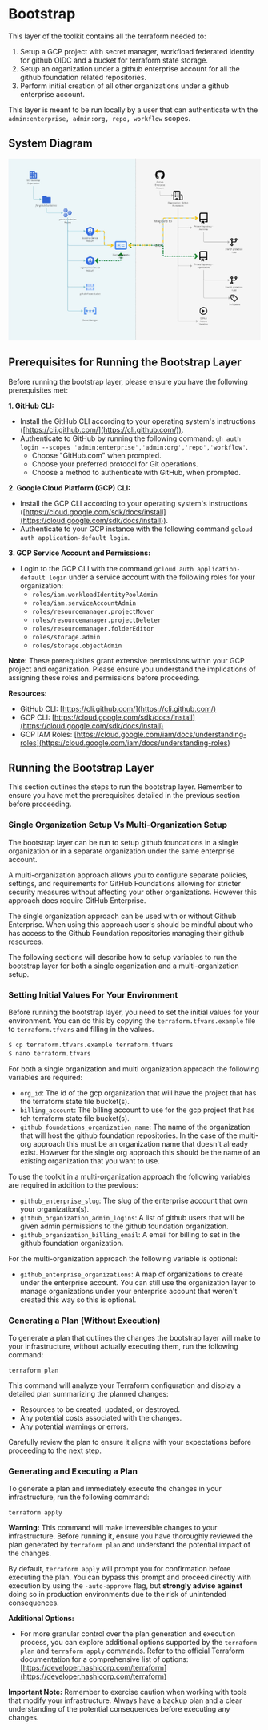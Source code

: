 # Bootstrap

This layer of the toolkit contains all the terraform needed to:
 
 1. Setup a GCP project with secret manager, workfload federated identity for github OIDC and a bucket for terraform state storage.
 2. Setup an organization under a github enterprise account for all the github foundation related repositories.
 3. Perform initial creation of all other organizations under a github enterprise account.

 This layer is meant to be run locally by a user that can authenticate with the `admin:enterprise, admin:org, repo, workflow` scopes.
 
## System Diagram

![System Diagram](../resources/images/system_diagram.png)

## Prerequisites for Running the Bootstrap Layer

Before running the bootstrap layer, please ensure you have the following prerequisites met:

**1. GitHub CLI:**

* Install the GitHub CLI according to your operating system's instructions ([https://cli.github.com/](https://cli.github.com/)).
* Authenticate to GitHub by running the following command: `gh auth login --scopes 'admin:enterprise','admin:org','repo','workflow'`.
  * Choose "GitHub.com" when prompted.
  * Choose your preferred protocol for Git operations.
  * Choose a method to authenticate with GitHub, when prompted.

**2. Google Cloud Platform (GCP) CLI:**

* Install the GCP CLI according to your operating system's instructions ([https://cloud.google.com/sdk/docs/install](https://cloud.google.com/sdk/docs/install)).
* Authenticate to your GCP instance with the following command `gcloud auth application-default login`.

**3. GCP Service Account and Permissions:**

* Login to the GCP CLI with the command `gcloud auth application-default login` under a service account with the following roles for your organization:
    * `roles/iam.workloadIdentityPoolAdmin`
    * `roles/iam.serviceAccountAdmin`
    * `roles/resourcemanager.projectMover`
    * `roles/resourcemanager.projectDeleter`
    * `roles/resourcemanager.folderEditor`
    * `roles/storage.admin`
    * `roles/storage.objectAdmin`

**Note:** These prerequisites grant extensive permissions within your GCP project and organization. Please ensure you understand the implications of assigning these roles and permissions before proceeding.

**Resources:**

* GitHub CLI: [https://cli.github.com/](https://cli.github.com/)
* GCP CLI: [https://cloud.google.com/sdk/docs/install](https://cloud.google.com/sdk/docs/install)
* GCP IAM Roles: [https://cloud.google.com/iam/docs/understanding-roles](https://cloud.google.com/iam/docs/understanding-roles)

## Running the Bootstrap Layer

This section outlines the steps to run the bootstrap layer. Remember to ensure you have met the prerequisites detailed in the previous section before proceeding.

### Single Organization Setup Vs Multi-Organization Setup

The bootstrap layer can be run to setup github foundations in a single organization or in a separate organization under the same enterprise account.

A multi-organization approach allows you to configure separate policies, settings, and requirements for GitHub Foundations allowing for stricter security measures without affecting your other organizations. However this approach does require GitHub Enterprise.

The single organization approach can be used with or without Github Enterprise. When using this approach user's should be mindful about who has access to the Github Foundation repositories managing their github resources.

The following sections will describe how to setup variables to run the bootstrap layer for both a single organization and a multi-organization setup.

### Setting Initial Values For Your Environment

Before running the bootstrap layer, you need to set the initial values for your environment. You can do this by copying the `terraform.tfvars.example` file to `terraform.tfvars` and filling in the values.

```bash
$ cp terraform.tfvars.example terraform.tfvars
$ nano terraform.tfvars
```

For both a single organization and  multi organization approach the following variables are required:
- `org_id`: The id of the gcp organization that will have the project that has the terraform state file bucket(s).
- `billing_account`: The billing account to use for the gcp project that has teh terraform state file bucket(s).
- `github_foundations_organization_name`: The name of the organization that will host the github foundation repositories. In the case of the multi-org approach this must be an organization name that doesn't already exist. However for the single org approach this should be the name of an existing organization that you want to use.

To use the toolkit in a multi-organization approach the following variables are required in addition to the previous:
- `github_enterprise_slug`: The slug of the enterprise account that own your organization(s).
- `github_organization_admin_logins`: A list of github users that will be given admin permissions to the github foundation organization.
- `github_organization_billing_email`: A email for billing to set in the github foundation organization.

For the multi-organization approach the following variable is optional:
- `github_enterprise_organizations`: A map of organizations to create under the enterprise account. You can still use the organization layer to manage organizations under your enterprise account that weren't created this way so this is optional.


### Generating a Plan (Without Execution)

To generate a plan that outlines the changes the bootstrap layer will make to your infrastructure, without actually executing them, run the following command:

```
terraform plan
```

This command will analyze your Terraform configuration and display a detailed plan summarizing the planned changes:

* Resources to be created, updated, or destroyed.
* Any potential costs associated with the changes.
* Any potential warnings or errors.

Carefully review the plan to ensure it aligns with your expectations before proceeding to the next step.

### Generating and Executing a Plan

To generate a plan and immediately execute the changes in your infrastructure, run the following command:

```
terraform apply
```

**Warning:** This command will make irreversible changes to your infrastructure. Before running it, ensure you have thoroughly reviewed the plan generated by `terraform plan` and understand the potential impact of the changes.

By default, `terraform apply` will prompt you for confirmation before executing the plan. You can bypass this prompt and proceed directly with execution by using the `-auto-approve` flag, but **strongly advise against** doing so in production environments due to the risk of unintended consequences.

**Additional Options:**

* For more granular control over the plan generation and execution process, you can explore additional options supported by the `terraform plan` and `terraform apply` commands. Refer to the official Terraform documentation for a comprehensive list of options: [https://developer.hashicorp.com/terraform](https://developer.hashicorp.com/terraform)

**Important Note:** Remember to exercise caution when working with tools that modify your infrastructure. Always have a backup plan and a clear understanding of the potential consequences before executing any changes.
